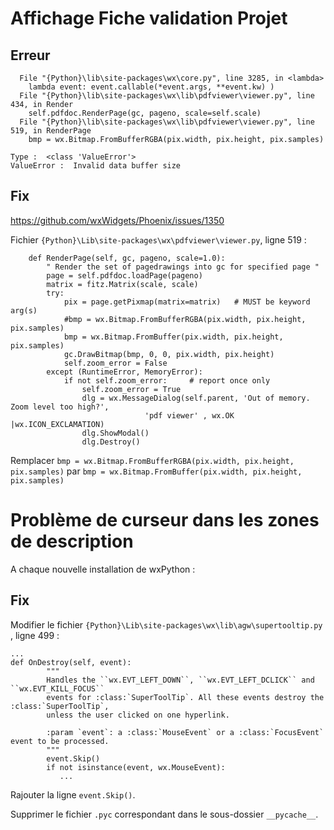# Affichage Fiche validation Projet
## Erreur
```
  File "{Python}\lib\site-packages\wx\core.py", line 3285, in <lambda>
    lambda event: event.callable(*event.args, **event.kw) )
  File "{Python}\lib\site-packages\wx\lib\pdfviewer\viewer.py", line 434, in Render
    self.pdfdoc.RenderPage(gc, pageno, scale=self.scale)
  File "{Python}\lib\site-packages\wx\lib\pdfviewer\viewer.py", line 519, in RenderPage
    bmp = wx.Bitmap.FromBufferRGBA(pix.width, pix.height, pix.samples)

Type :  <class 'ValueError'> 
ValueError :  Invalid data buffer size
```

## Fix
https://github.com/wxWidgets/Phoenix/issues/1350

Fichier `{Python}\Lib\site-packages\wx\pdfviewer\viewer.py`, ligne 519 :
```
    def RenderPage(self, gc, pageno, scale=1.0):
        " Render the set of pagedrawings into gc for specified page "
        page = self.pdfdoc.loadPage(pageno)
        matrix = fitz.Matrix(scale, scale)
        try:
            pix = page.getPixmap(matrix=matrix)   # MUST be keyword arg(s)
            #bmp = wx.Bitmap.FromBufferRGBA(pix.width, pix.height, pix.samples)
            bmp = wx.Bitmap.FromBuffer(pix.width, pix.height, pix.samples)
            gc.DrawBitmap(bmp, 0, 0, pix.width, pix.height)
            self.zoom_error = False
        except (RuntimeError, MemoryError):
            if not self.zoom_error:     # report once only
                self.zoom_error = True
                dlg = wx.MessageDialog(self.parent, 'Out of memory. Zoom level too high?',
                              'pdf viewer' , wx.OK |wx.ICON_EXCLAMATION)
                dlg.ShowModal()
                dlg.Destroy()
```
Remplacer
`bmp = wx.Bitmap.FromBufferRGBA(pix.width, pix.height, pix.samples)`
par 
`bmp = wx.Bitmap.FromBuffer(pix.width, pix.height, pix.samples)`



# Problème de curseur dans les zones de description
A chaque nouvelle installation de wxPython :

## Fix
Modifier le fichier `{Python}\Lib\site-packages\wx\lib\agw\supertooltip.py` , ligne 499 :
```
...
def OnDestroy(self, event):
        """
        Handles the ``wx.EVT_LEFT_DOWN``, ``wx.EVT_LEFT_DCLICK`` and ``wx.EVT_KILL_FOCUS``
        events for :class:`SuperToolTip`. All these events destroy the :class:`SuperToolTip`,
        unless the user clicked on one hyperlink.

        :param `event`: a :class:`MouseEvent` or a :class:`FocusEvent` event to be processed.
        """
        event.Skip()
        if not isinstance(event, wx.MouseEvent):
           ...
```
Rajouter la ligne `event.Skip()`.

Supprimer le fichier `.pyc` correspondant dans le sous-dossier `__pycache__`.


